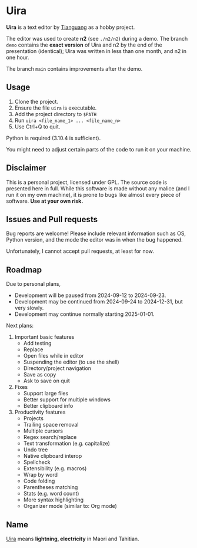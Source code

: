 Uira
===

__Uira__ is a text editor by [Tianguang](https://github.com/pennzht) as a hobby project.

The editor was used to create __n2__ (see `./n2/n2`) during a demo. The branch `demo` contains the __exact version__ of Uira and n2 by the end of the presentation (identical); Uira was written in less than one month, and n2 in one hour.

The branch `main` contains improvements after the demo.

Usage
---

1. Clone the project.
2. Ensure the file `uira` is executable.
3. Add the project directory to `$PATH`
4. Run `uira <file_name_1> ... <file_name_n>`
5. Use Ctrl+Q to quit.

Python is required (3.10.4 is sufficient).

You might need to adjust certain parts of the code to run it on your machine.

Disclaimer
---

This is a personal project, licensed under GPL. The source code is presented here in full. While this software is made without any malice (and I run it on my own machine), it is prone to bugs like almost every piece of software. __Use at your own risk.__

Issues and Pull requests
---

Bug reports are welcome! Please include relevant information such as OS, Python version, and the mode the editor was in when the bug happened.

Unfortunately, I cannot accept pull requests, at least for now.

Roadmap
---

Due to personal plans,
- Development will be paused from 2024-09-12 to 2024-09-23.
- Development may be continued from 2024-09-24 to 2024-12-31, but very slowly.
- Development may continue normally starting 2025-01-01.

Next plans:

1. Important basic features
    - Add testing
    - Replace
    - Open files while in editor
    - Suspending the editor (to use the shell)
    - Directory/project navigation
    - Save as copy
    - Ask to save on quit
2. Fixes
    - Support large files
    - Better support for multiple windows
    - Better clipboard info
3. Productivity features
    - Projects
    - Trailing space removal
    - Multiple cursors
    - Regex search/replace
    - Text transformation (e.g. capitalize)
    - Undo tree
    - Native clipboard interop
    - Spellcheck
    - Extensibility (e.g. macros)
    - Wrap by word
    - Code folding
    - Parentheses matching
    - Stats (e.g. word count)
    - More syntax highlighting
    - Organizer mode (similar to: Org mode)

Name
---

[Uira](https://en.wiktionary.org/wiki/uira) means __lightning, electricity__ in Maori and Tahitian.

